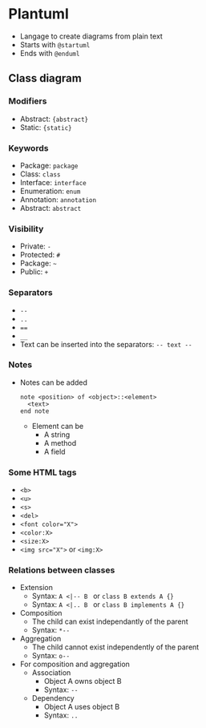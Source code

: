 # Plantuml 
* Langage to create diagrams from plain text
* Starts with `@startuml` 
* Ends with `@enduml`

## Class diagram

### Modifiers
* Abstract: `{abstract}` 
* Static: `{static}`

### Keywords
* Package: `package`
* Class: `class`
* Interface: `interface`
* Enumeration: `enum`
* Annotation: `annotation`
* Abstract: `abstract`
  
### Visibility
* Private: `-`
* Protected: `#`
* Package: `~`
* Public: `+`

### Separators
* `--`
* `..`
* `==`
* `__`
* Text can be inserted into the separators: `-- text --`

### Notes
* Notes can be added
  ```
  note <position> of <object>::<element>
    <text>
  end note
  ```
  * Element can be
    * A string
    * A method
    * A field

### Some HTML tags
* `<b>`
* `<u>`
* `<s>`
* `<del>`
* `<font color="X">`
* `<color:X>`
* `<size:X>`
* `<img src="X">` or `<img:X>`


###  Relations between classes
* Extension
  * Syntax: `A <|-- B ` or `class B extends A {}`
  * Syntax: `A <|.. B ` or `class B implements A {}`
* Composition
  * The child can exist independantly of the parent
  * Syntax: `*--`
* Aggregation
  * The child cannot exist independently of the parent
  * Syntax: `o--`
* For composition and aggregation
  * Association
    * Object A owns object B
    * Syntax: `--`
  * Dependency
    * Object A uses object B
    * Syntax: `..`
